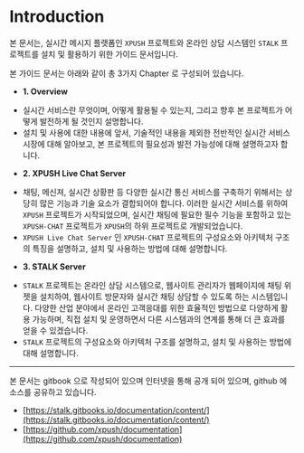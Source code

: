 Introduction
=============

본 문서는, 실시간 메시지 플랫폼인 `XPUSH` 프로젝트와 온라인 상담 시스템인 `STALK` 프로젝트를 설치 및 활용하기 위한 가이드 문서입니다.


본 가이드 문서는 아래와 같이 총 3가지 Chapter 로 구성되어 있습니다.

 * **1. Overview**
  - 실시간 서비스란 무엇이며, 어떻게 활용될 수 있는지, 그리고 향후 본 프로젝트가 어떻게 발전하게 될 것인지 설명합니다. 
  - 설치 및 사용에 대한 내용에 앞서, 기술적인 내용을 제외한 전반적인 실시간 서비스 시장에 대해 알아보고, 본 프로젝트의 필요성과 발전 가능성에 대해 설명하고자 합니다.


 * **2. XPUSH Live Chat Server**
  - 채팅, 메신져, 실시간 상황판 등 다양한 실시간 통신 서비스를 구축하기 위해서는 상당히 많은 기능과 기술 요소가 결합되어야 합니다. 이러한 실시간 서비스를 위하여 `XPUSH` 프로젝트가 시작되었으며, 실시간 채팅에 필요한 필수 기능을 포함하고 있는 `XPUSH-CHAT` 프로젝트가 `XPUSH`의 하위 프로젝트로 개발되었습니다.
  - `XPUSH Live Chat Server` 인 `XPUSH-CHAT` 프로젝트의 구성요소와 아키텍처 구조의 특징을 설명하고, 설치 및 사용하는 방법에 대해 설명합니다.
  

 * **3. STALK Server**
  - `STALK` 프로젝트는 온라인 상담 시스템으로, 웹사이트 관리자가 웹페이지에 채팅 위젯을 설치하여, 웹사이트 방문자와 실시간 채팅 상담할 수 있도록 하는 시스템입니다. 다양한 산업 분야에서 온라인 고객응대를 위한 효율적인 방법으로 다양하게 활용 가능하며, 직접 설치 및 운영하면서 다른 시스템과의 연계를 통해 더 큰 효과를 얻을 수 있겠습니다.
  - `STALK` 프로젝트의 구성요소와 아키텍처 구조를 설명하고, 설치 및 사용하는 방법에 대해 설명합니다. 



---

본 문서는 gitbook 으로 작성되어 있으며 인터넷을 통해 공개 되어 있으며, github 에 소스를 공유하고 있습니다.
 - [https://stalk.gitbooks.io/documentation/content/](https://stalk.gitbooks.io/documentation/content/)
 - [https://github.com/xpush/documentation](https://github.com/xpush/documentation)